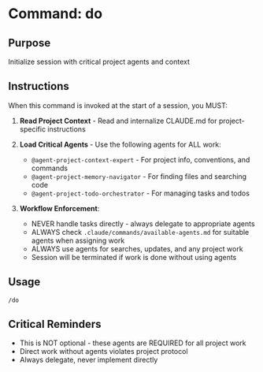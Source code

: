 # Command: do

## Purpose
Initialize session with critical project agents and context

## Instructions

When this command is invoked at the start of a session, you MUST:

1. **Read Project Context** - Read and internalize CLAUDE.md for project-specific instructions
2. **Load Critical Agents** - Use the following agents for ALL work:
   - `@agent-project-context-expert` - For project info, conventions, and commands
   - `@agent-project-memory-navigator` - For finding files and searching code  
   - `@agent-project-todo-orchestrator` - For managing tasks and todos

3. **Workflow Enforcement**:
   - NEVER handle tasks directly - always delegate to appropriate agents
   - ALWAYS check `.claude/commands/available-agents.md` for suitable agents when assigning work
   - ALWAYS use agents for searches, updates, and any project work
   - Session will be terminated if work is done without using agents

## Usage
```
/do
```

## Critical Reminders
- This is NOT optional - these agents are REQUIRED for all project work
- Direct work without agents violates project protocol
- Always delegate, never implement directly